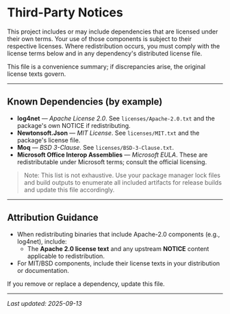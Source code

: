 # Third-Party Notices

This project includes or may include dependencies that are licensed under their own terms.
Your use of those components is subject to their respective licenses. Where redistribution
occurs, you must comply with the license terms below and in any dependency's distributed
license file.

This file is a convenience summary; if discrepancies arise, the original license texts govern.

---

## Known Dependencies (by example)

- **log4net** — *Apache License 2.0*. See `licenses/Apache-2.0.txt` and the package's own NOTICE if redistributing.
- **Newtonsoft.Json** — *MIT License*. See `licenses/MIT.txt` and the package's license file.
- **Moq** — *BSD 3-Clause*. See `licenses/BSD-3-Clause.txt`.
- **Microsoft Office Interop Assemblies** — *Microsoft EULA*. These are redistributable under Microsoft terms; consult the official licensing.

> Note: This list is not exhaustive. Use your package manager lock files and build outputs to enumerate
> all included artifacts for release builds and update this file accordingly.

---

## Attribution Guidance

- When redistributing binaries that include Apache-2.0 components (e.g., log4net), include:
  - The **Apache 2.0 license text** and any upstream **NOTICE** content applicable to redistribution.
- For MIT/BSD components, include their license texts in your distribution or documentation.

If you remove or replace a dependency, update this file.

---

_Last updated: 2025-09-13_
